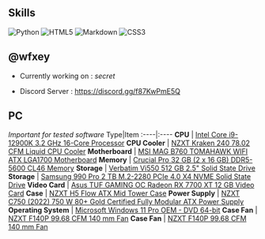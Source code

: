 ## Skills
![Python](https://img.shields.io/badge/python-3670A0?style=for-the-badge&logo=python&logoColor=ffdd54) ![HTML5](https://img.shields.io/badge/html5-%23E34F26.svg?style=for-the-badge&logo=html5&logoColor=white) ![Markdown](https://img.shields.io/badge/markdown-%23000000.svg?style=for-the-badge&logo=markdown&logoColor=white) ![CSS3](https://img.shields.io/badge/css3-%231572B6.svg?style=for-the-badge&logo=css3&logoColor=white)
## @wfxey

- Currently working on : *secret*

- Discord Server : https://discord.gg/f87KwPmE5Q

## PC 
*Important for tested software*
Type|Item
:----|:----
**CPU** | [Intel Core i9-12900K 3.2 GHz 16-Core Processor](https://de.pcpartpicker.com/product/gGH7YJ/intel-core-i9-12900k-32-ghz-8-core-processor-bx8071512900k)
**CPU Cooler** | [NZXT Kraken 240 78.02 CFM Liquid CPU Cooler](https://de.pcpartpicker.com/product/LDqrxr/nzxt-kraken-240-7802-cfm-liquid-cpu-cooler-rl-kn240-b1)
**Motherboard** | [MSI MAG B760 TOMAHAWK WIFI ATX LGA1700 Motherboard](https://de.pcpartpicker.com/product/CxLFf7/msi-mag-b760-tomahawk-wifi-atx-lga1700-motherboard-mag-b760-tomahawk-wifi)
**Memory** | [Crucial Pro 32 GB (2 x 16 GB) DDR5-5600 CL46 Memory](https://de.pcpartpicker.com/product/3L9wrH/crucial-pro-32-gb-2-x-16-gb-ddr5-5600-cl46-memory-cp2k16g56c46u5)
**Storage** | [Verbatim Vi550 512 GB 2.5" Solid State Drive](https://de.pcpartpicker.com/product/PPtQzy/verbatim-vi550-512-gb-25-solid-state-drive-49352)
**Storage** | [Samsung 990 Pro 2 TB M.2-2280 PCIe 4.0 X4 NVME Solid State Drive](https://de.pcpartpicker.com/product/34ytt6/samsung-990-pro-2-tb-m2-2280-pcie-40-x4-nvme-solid-state-drive-mz-v9p2t0bw)
**Video Card** | [Asus TUF GAMING OC Radeon RX 7700 XT 12 GB Video Card](https://de.pcpartpicker.com/product/W8P8TW/asus-tuf-gaming-oc-radeon-rx-7700-xt-12-gb-video-card-tuf-rx7700xt-o12g-gaming)
**Case** | [NZXT H5 Flow ATX Mid Tower Case](https://de.pcpartpicker.com/product/RY4Ycf/nzxt-h5-flow-atx-mid-tower-case-cc-h51fb-01)
**Power Supply** | [NZXT C750 (2022) 750 W 80+ Gold Certified Fully Modular ATX Power Supply](https://de.pcpartpicker.com/product/ZCQcCJ/nzxt-c750-2022-750-w-80-gold-certified-fully-modular-atx-power-supply-pa-7g1bb-us)
**Operating System** | [Microsoft Windows 11 Pro OEM - DVD 64-bit](https://de.pcpartpicker.com/product/yjbTwP/microsoft-windows-11-pro-oem-dvd-64-bit-fqc-10529)
**Case Fan** | [NZXT F140P 99.68 CFM 140 mm Fan](https://de.pcpartpicker.com/product/VpPQzy/nzxt-f140p-9968-cfm-140-mm-fan-rf-p14sf-b1)
**Case Fan** | [NZXT F140P 99.68 CFM 140 mm Fan](https://de.pcpartpicker.com/product/VpPQzy/nzxt-f140p-9968-cfm-140-mm-fan-rf-p14sf-b1) 
